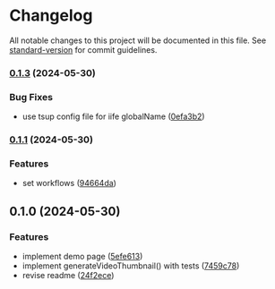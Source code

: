 # Changelog

All notable changes to this project will be documented in this file. See [standard-version](https://github.com/conventional-changelog/standard-version) for commit guidelines.

### [0.1.3](https://github.com/Gumball12/generate-video-dumbnail/compare/v0.1.1...v0.1.3) (2024-05-30)


### Bug Fixes

* use tsup config file for iife globalName ([0efa3b2](https://github.com/Gumball12/generate-video-dumbnail/commit/0efa3b232c22d769595b849c94d2078bcf1207a0))

### [0.1.1](https://github.com/Gumball12/generate-video-dumbnail/compare/v0.1.0...v0.1.1) (2024-05-30)


### Features

* set workflows ([94664da](https://github.com/Gumball12/generate-video-dumbnail/commit/94664daae1b3fd056371df5f0245a420836da8af))

## 0.1.0 (2024-05-30)


### Features

* implement demo page ([5efe613](https://github.com/Gumball12/generate-video-dumbnail/commit/5efe61320d2fa5ab79de6c003a0b26c1858bd43e))
* implement generateVideoThumbnail() with tests ([7459c78](https://github.com/Gumball12/generate-video-dumbnail/commit/7459c783e27aa0a5b8c11f26af06547badd6ede8))
* revise readme ([24f2ece](https://github.com/Gumball12/generate-video-dumbnail/commit/24f2ece47922d489a3a4fa1b8662e2ca26d69d1c))
